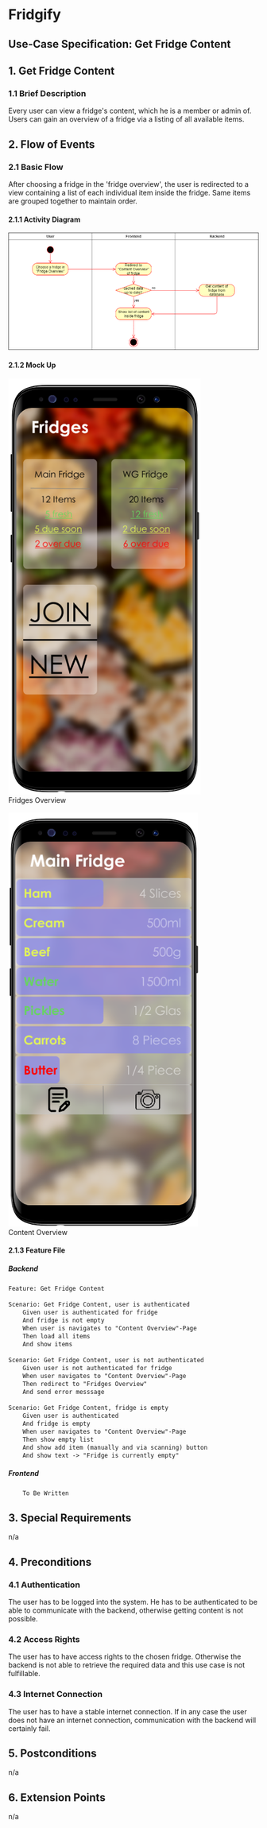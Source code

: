 # Fridgify

## Use-Case Specification: Get Fridge Content

## 1. Get Fridge Content

### 1.1 Brief Description

Every user can view a fridge's content, which he is a member or admin of. Users can gain an overview of a fridge via a listing of all available items.

## 2. Flow of Events

### 2.1 Basic Flow

After choosing a fridge in the 'fridge overview', the user is redirected to a view containing a list of each individual item inside the fridge. Same items are grouped together to maintain order.

#### 2.1.1 Activity Diagram

![Activity Diagram - Get Fridge Content](./gfc_ad.png)

#### 2.1.2 Mock Up

![Fridges Overview](../../images/GetFridgeMockUp.png) \
Fridges Overview \
\
![Content Overview](../../images/changeContentVolumeMockUp.png) \
Content Overview


#### 2.1.3 Feature File

##### Backend
``` .feature
Feature: Get Fridge Content

Scenario: Get Fridge Content, user is authenticated
    Given user is authenticated for fridge
    And fridge is not empty
    When user is navigates to "Content Overview"-Page
    Then load all items
    And show items

Scenario: Get Fridge Content, user is not authenticated
    Given user is not authenticated for fridge
    When user navigates to "Content Overview"-Page
    Then redirect to "Fridges Overview"
    And send error messsage

Scenario: Get Fridge Content, fridge is empty
    Given user is authenticated
    And fridge is empty
    When user navigates to "Content Overview"-Page
    Then show empty list
    And show add item (manually and via scanning) button
    And show text -> "Fridge is currently empty"
```

##### Frontend
``` .feature
    To Be Written
```


## 3. Special Requirements

n/a

## 4. Preconditions

### 4.1 Authentication

The user has to be logged into the system. He has to be authenticated to be able to communicate with the backend, otherwise getting content is not possible.

### 4.2 Access Rights

The user has to have access rights to the chosen fridge. Otherwise the backend is not able to retrieve the required data and this use case is not fulfillable.

### 4.3 Internet Connection

The user has to have a stable internet connection. If in any case the user does not have an internet connection, communication with the backend will certainly fail.

## 5. Postconditions

n/a

## 6. Extension Points

n/a
